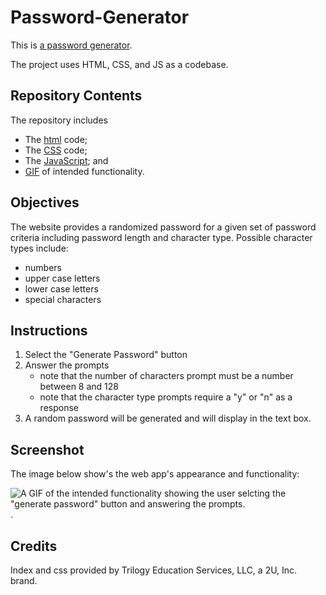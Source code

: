 # Password-Generator

This is [a password generator](https://luketeal.github.io/Password-Generator/).  

The project uses HTML, CSS, and JS as a codebase.

## Repository Contents
The repository includes

* The [html](./index.html) code;
* The [CSS](./assets/css/styles.css) code; 
* The [JavaScript](./assets/js/script.js); and
* [GIF](./assets/images) of intended functionality.

## Objectives

The website provides a randomized password for a given set of password criteria including password length and character type.  Possible character types include: 

* numbers
* upper case letters
* lower case letters 
* special characters

## Instructions

1. Select the "Generate Password" button
2. Answer the prompts
    * note that the number of characters prompt must be a number between 8 and 128
    * note that the character type prompts require a "y" or "n" as a response
3. A random password will be generated and will display in the text box.  

## Screenshot
The image below show's the web app's appearance and functionality:

![A GIF of the intended functionality showing the user selcting the "generate password" button and answering the prompts.](./assets/images/pwrdGeneratorGif.gif).

## Credits

Index and css provided by Trilogy Education Services, LLC, a 2U, Inc. brand.